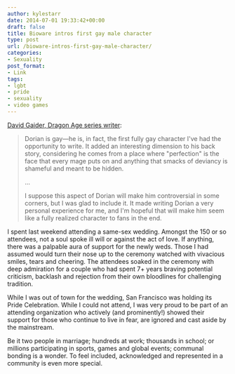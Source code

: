 ```yaml
---
author: kylestarr
date: 2014-07-01 19:33:42+00:00
draft: false
title: Bioware intros first gay male character
type: post
url: /bioware-intros-first-gay-male-character/
categories:
- Sexuality
post_format:
- Link
tags:
- lgbt
- pride
- sexuality
- video games
---
```


[David Gaider, Dragon Age series writer](http://www.dragonage.com/#!/en_US/news/character-profile-dorian):


<blockquote>Dorian is gay—he is, in fact, the first fully gay character I've had the opportunity to write. It added an interesting dimension to his back story, considering he comes from a place where "perfection" is the face that every mage puts on and anything that smacks of deviancy is shameful and meant to be hidden.

...

I suppose this aspect of Dorian will make him controversial in some corners, but I was glad to include it. It made writing Dorian a very personal experience for me, and I'm hopeful that will make him seem like a fully realized character to fans in the end.</blockquote>


I spent last weekend attending a same-sex wedding. Amongst the 150 or so attendees, not a soul spoke ill will or against the act of love. If anything, there was a palpable aura of support for the newly weds. Those I had assumed would turn their nose up to the ceremony watched with vivacious smiles, tears and cheering. The attendees soaked in the ceremony with deep admiration for a couple who had spent 7+ years braving potential criticism, backlash and rejection from their own bloodlines for challenging tradition.

While I was out of town for the wedding, San Francisco was holding its Pride Celebration. While I could not attend, I was very proud to be part of an attending organization who actively (and prominently!) showed their support for those who continue to live in fear, are ignored and cast aside by the mainstream.

Be it two people in marriage; hundreds at work; thousands in school; or millions participating in sports, games and global events; communal bonding is a wonder. To feel included, acknowledged and represented in a community is even more special.
